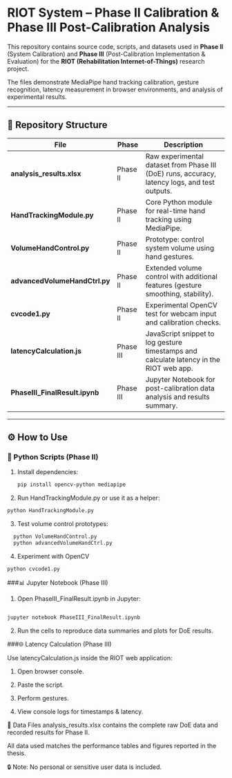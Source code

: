 # RIOT System – Phase II Calibration & Phase III Post-Calibration Analysis

This repository contains source code, scripts, and datasets used in **Phase II** (System Calibration) and **Phase III** (Post-Calibration Implementation & Evaluation) for the **RIOT (Rehabilitation Internet-of-Things)** research project.

The files demonstrate MediaPipe hand tracking calibration, gesture recognition, latency measurement in browser environments, and analysis of experimental results.

---

## 📂 Repository Structure

| File | Phase | Description |
|--------------------------|-----------|--------------------------------------------------------------|
| **analysis_results.xlsx** | Phase II | Raw experimental dataset from Phase III (DoE) runs, accuracy, latency logs, and test outputs. |
| **HandTrackingModule.py** | Phase II | Core Python module for real-time hand tracking using MediaPipe. |
| **VolumeHandControl.py** | Phase II | Prototype: control system volume using hand gestures. |
| **advancedVolumeHandCtrl.py** | Phase II | Extended volume control with additional features (gesture smoothing, stability). |
| **cvcode1.py** | Phase II | Experimental OpenCV test for webcam input and calibration checks. |
| **latencyCalculation.js** | Phase III | JavaScript snippet to log gesture timestamps and calculate latency in the RIOT web app. |
| **PhaseIII_FinalResult.ipynb** | Phase III | Jupyter Notebook for post-calibration data analysis and results summary. |


---

## ⚙️ How to Use

### 🐍 Python Scripts (Phase II)

1. Install dependencies:
   ```bash
   pip install opencv-python mediapipe
   
2. Run HandTrackingModule.py or use it as a helper:

  ```bash
  python HandTrackingModule.py
```

3. Test volume control prototypes:

```bash
  python VolumeHandControl.py
  python advancedVolumeHandCtrl.py
```

4. Experiment with OpenCV
```bash
python cvcode1.py
```

###📊 Jupyter Notebook (Phase III)
1. Open PhaseIII_FinalResult.ipynb in Jupyter:

```bash

jupyter notebook PhaseIII_FinalResult.ipynb
```
2. Run the cells to reproduce data summaries and plots for DoE results.

###🌐 Latency Calculation (Phase III)

Use latencyCalculation.js inside the RIOT web application:

1. Open browser console.

2. Paste the script.

3. Perform gestures.

4. View console logs for timestamps & latency.

📁 Data Files
analysis_results.xlsx contains the complete raw DoE data and recorded results for Phase II.

All data used matches the performance tables and figures reported in the thesis.

🔒 Note: No personal or sensitive user data is included.

